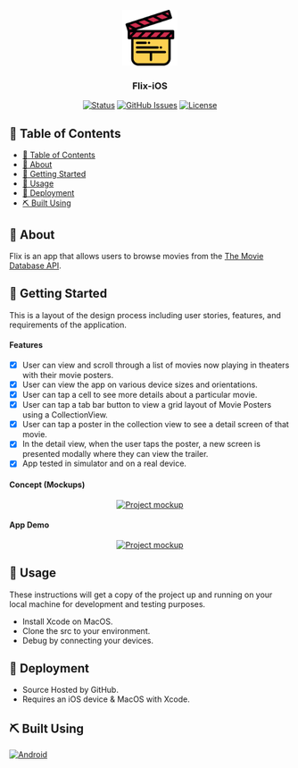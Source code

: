 <p align="center">
    <a href="" rel="noopener">
    <img width=100px height=100px src="assets/movie_flicks.svg" alt="Project Logo"></a>
</p>
<!--- Source: SVG REPO https://www.svgrepo.com/svg/289436/movies-clapperboard --->

<h3 align="center">Flix-iOS</h3>

<div align="center">

[![Status](https://img.shields.io/badge/status-active-success.svg?style=for-the-badge)](https://github.com/courierofcode/Flix-iOS/)
[![GitHub Issues](https://img.shields.io/github/issues/courierofcode/Flix-iOS.svg?style=for-the-badge)](https://github.com/courierofcode/Templates/issues)
[![License](https://img.shields.io/badge/license-MIT-blue.svg?style=for-the-badge)](https://github.com/courierofcode/Flix-iOS/blob/main/LICENSE)

</div>

## 📝 Table of Contents

- [📝 Table of Contents](#-table-of-contents)
- [🧐 About ](#-about-)
- [🏁 Getting Started ](#-getting-started-)
- [🎈 Usage ](#-usage-)
- [🚀 Deployment ](#-deployment-)
- [⛏️ Built Using ](#️-built-using-)

## 🧐 About <a name = "about"></a>

Flix is an app that allows users to browse movies from the [The Movie Database API](http://docs.themoviedb.apiary.io/#).

## 🏁 Getting Started <a name = "getting_started"></a>

This is a layout of the design process including user stories, features, and requirements of the application.

#### Features

- [x] User can view and scroll through a list of movies now playing in theaters with their movie posters.
- [x] User can view the app on various device sizes and orientations.
- [x] User can tap a cell to see more details about a particular movie.
- [x] User can tap a tab bar button to view a grid layout of Movie Posters using a CollectionView.
- [x] User can tap a poster in the collection view to see a detail screen of that movie.
- [x] In the detail view, when the user taps the poster, a new screen is presented modally where they can view the trailer.
- [x] App tested in simulator and on a real device.

#### Concept (Mockups)

<p align="center">
    <a href="" rel="noopener">
    <img width=200px height=200px src="" alt="Project mockup"></a>
</p>

#### App Demo

<p align="center">
    <a href="" rel="noopener">
    <img width=150px height=280px src="assets/app_demo.gif" alt="Project mockup"></a>
</p>

## 🎈 Usage <a name="usage"></a>

These instructions will get a copy of the project up and running on your local machine for development and testing purposes.

- Install Xcode on MacOS.
- Clone the src to your environment.
- Debug by connecting your devices.

## 🚀 Deployment <a name = "deployment"></a>

- Source Hosted by GitHub.
- Requires an iOS device & MacOS with Xcode.

## ⛏️ Built Using <a name = "built_using"></a>

[<img src="https://upload.wikimedia.org/wikipedia/commons/9/9d/Swift_logo.svg" width=60 height=30 alt="Android">](https://www.swift.org/documentation/)
